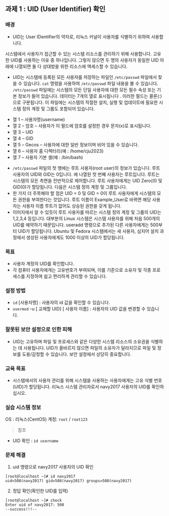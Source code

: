 ## 과제 1 : UID (User Identifier) 확인

### 배경
* UID는 User IDentifier의 약자로, 리눅스 커널이 사용자를 식별하기 위하여 사용합니다. 

시스템에서 사용자가 접근할 수 있는 시스템 리소스를 관리하기 위해 사용합니다. 고유한 UID를 사용하는 이유 중 하나입니다. 그렇지 않으면 두 명의 사용자가 동일한 UID 아래에 나열되면 둘 다 상대방을 위한 리소스에 액세스할 수 있습니다.

* UID는 시스템에 등록된 모든 사용자를 저장하는 파일인 `/etc/passwd` 파일에서 찾을 수 있습니다. `cat` 명령을 사용하여 `/etc/passwd` 파일 내용을 볼 수 있습니다. `/etc/passwd` 파일에는 시스템의 모든 단일 사용자에 대한 모든 필수 속성 또는 기본 정보가 들어 있습니다. 데이터는 7개의 열로 표시됩니다
. 이러한 필드는 콜론(:)으로 구분됩니다. 이 파일에는 시스템의 적절한 설치, 실행 및 업데이트에 필요한 시스템 정의 계정 및 그룹도 포함되어 있습니다.

- 열 1 – 사용자명(username)
- 열 2 – 암호 – 사용자가 이 필드에 암호를 설정한 경우 문자(x)로 표시됩니다.
- 열 3 – UID
- 열 4 – GID
- 열 5 – Gecos – 사용자에 대한 일반 정보이며 비어 있을 수 있습니다.
- 열 6 – 사용자 홈 디렉터리(예 : /home/cju2023)
- 열 7 – 사용자 기본 셸(예 : /bin/bash)

* `/etc/passwd` 파일의 첫 행에는 루트 사용자(root user)의 정보가 있습니다. 루트 사용자의 UID와 GID는 0입니다.
에 나열된 첫 번째 사용자는 루트입니다. 루트는 시스템의 모든 측면을 전반적으로 제어합니다. 루트 사용자에게는 UID Zero(0) 및 GID(0)가 할당됩니다. 다음은 시스템 정의 계정 및 그룹입니다.
* 한 가지 더 주목해야 할 점은 UID = 0 및 GID = 0이 루트 사용자에게 시스템의 모든 권한을 부여한다는 것입니다. 루트 이름이 Example_User로 바뀌면 해당 사용자는 사용자 이름 루트가 없어도 상승된 권한을 갖게 됩니다.
* 이미지에서 알 수 있듯이 루트 사용자를 따르는 시스템 정의 계정 및 그룹의 UID는 1,2,3,4 등입니다. 대부분의 Linux 시스템은 시스템 사용자를 위해 처음 500개의 UID를 예약하기 때문입니다. useradd 명령으로 추가된 다른 사용자에게는 500부터 UID가 할당됩니다. Ubuntu 및 Fedora 시스템에서는 새 사용자, 심지어 설치 과정에서 생성된 사용자에게도 1000 이상의 UID가 할당됩니다.

### 목표
* 사용자 계정의 UID를 확인합니다.
* 각 컴퓨터 사용자에게는 고유번호가 부여되며, 이를 기준으로 소유자 및 각종 프로세스를 지정하여 쉽고 편리하게 관리할 수 있습니다.

### 설정 방법
* `id` [사용자명] : 사용자의 id 값을 확인할 수 있습니다.
* `usermod` -u [ 교체할 UID] [ 사용자 이름] : 사용자의 UID 값을 변경할 수 있습니다.

### 잘못된 보안 설정으로 인한 피해
* UID는 고유하며 파일 및 프로세스와 같은 다양한 시스템 리소스의 소유권을 식별하는 데 사용됩니다. UID가 올바르지 않으면 파일의 소유자가 달라지므로 파일 및 정보를 도용/감청할 수 있습니다. 보안 설정에서 상당히 중요합니다.

### 교육 목표
* 시스템에서의 사용자 관리를 위해 시스템을 사용하는 사용자에게는 고유 식별 번호(UID)가 할당됩니다. 리눅스 시스템 관리자로서 navy2017 사용자의 UID를 확인하십시오.

### 실습 시스템 정보
OS : 리눅스(CentOS)
계정: `root` / `root123`

> 참조
*  UID 확인 : `id username`

### 문제 해결
1. uid 명령으로 navy2017 사용자의 UID 확인
```
[root@localhost ~]# id navy2017
uid=508(navy2017) gid=508(navy2017) groups=508(navy2017)
```

2. 정답 확인(확인한 UID를 입력)
```
[root@localhost ~]# check
Enter uid of navy2017: 508
--success!!!--
```